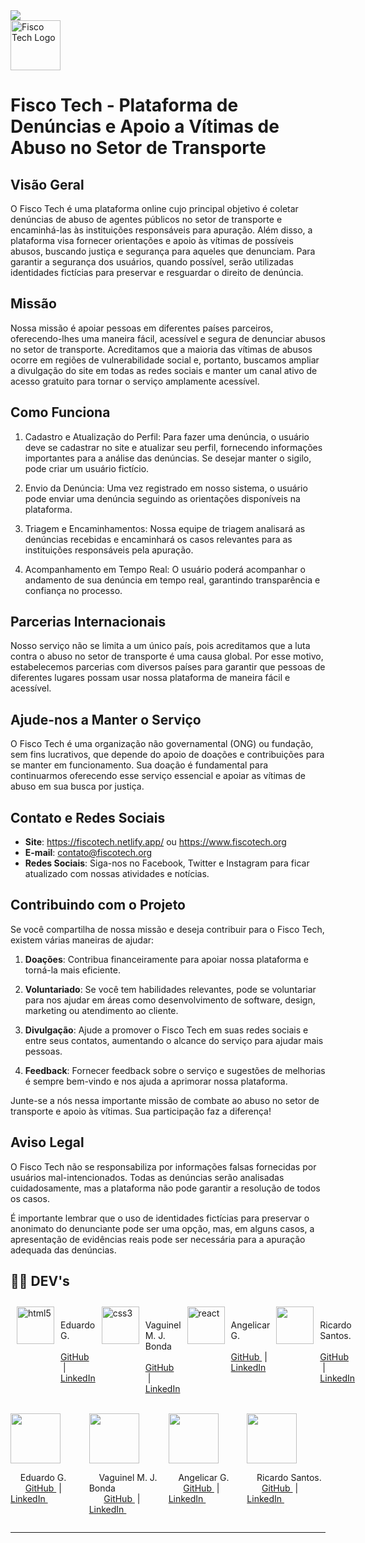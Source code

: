 <img src="http://img.shields.io/static/v1?label=STATUS&message=EM%20DESENVOLVIMENTO&color=YELLOW&style=for-the-badge"/>

<br>

<img alt="Fisco Tech Logo" height="80" src="./assets/logo.ico"> 

# Fisco Tech - Plataforma de Denúncias e Apoio a Vítimas de Abuso no Setor de Transporte

</img>

## Visão Geral

O Fisco Tech é uma plataforma online cujo principal objetivo é coletar denúncias de abuso de agentes públicos no setor de transporte e encaminhá-las às instituições responsáveis para apuração. Além disso, a plataforma visa fornecer orientações e apoio às vítimas de possíveis abusos, buscando justiça e segurança para aqueles que denunciam. Para garantir a segurança dos usuários, quando possível, serão utilizadas identidades fictícias para preservar e resguardar o direito de denúncia.

## Missão

Nossa missão é apoiar pessoas em diferentes países parceiros, oferecendo-lhes uma maneira fácil, acessível e segura de denunciar abusos no setor de transporte. Acreditamos que a maioria das vítimas de abusos ocorre em regiões de vulnerabilidade social e, portanto, buscamos ampliar a divulgação do site em todas as redes sociais e manter um canal ativo de acesso gratuito para tornar o serviço amplamente acessível.

## Como Funciona

1. Cadastro e Atualização do Perfil: Para fazer uma denúncia, o usuário deve se cadastrar no site e atualizar seu perfil, fornecendo informações importantes para a análise das denúncias. Se desejar manter o sigilo, pode criar um usuário fictício.

2. Envio da Denúncia: Uma vez registrado em nosso sistema, o usuário pode enviar uma denúncia seguindo as orientações disponíveis na plataforma.

3. Triagem e Encaminhamentos: Nossa equipe de triagem analisará as denúncias recebidas e encaminhará os casos relevantes para as instituições responsáveis pela apuração.

4. Acompanhamento em Tempo Real: O usuário poderá acompanhar o andamento de sua denúncia em tempo real, garantindo transparência e confiança no processo.

## Parcerias Internacionais

Nosso serviço não se limita a um único país, pois acreditamos que a luta contra o abuso no setor de transporte é uma causa global. Por esse motivo, estabelecemos parcerias com diversos países para garantir que pessoas de diferentes lugares possam usar nossa plataforma de maneira fácil e acessível.

## Ajude-nos a Manter o Serviço

O Fisco Tech é uma organização não governamental (ONG) ou fundação, sem fins lucrativos, que depende do apoio de doações e contribuições para se manter em funcionamento. Sua doação é fundamental para continuarmos oferecendo esse serviço essencial e apoiar as vítimas de abuso em sua busca por justiça.

## Contato e Redes Sociais

- **Site**: https://fiscotech.netlify.app/ ou https://www.fiscotech.org
- **E-mail**: contato@fiscotech.org
- **Redes Sociais**: Siga-nos no Facebook, Twitter e Instagram para ficar atualizado com nossas atividades e notícias.

## Contribuindo com o Projeto

Se você compartilha de nossa missão e deseja contribuir para o Fisco Tech, existem várias maneiras de ajudar:

1. **Doações**: Contribua financeiramente para apoiar nossa plataforma e torná-la mais eficiente.

2. **Voluntariado**: Se você tem habilidades relevantes, pode se voluntariar para nos ajudar em áreas como desenvolvimento de software, design, marketing ou atendimento ao cliente.

3. **Divulgação**: Ajude a promover o Fisco Tech em suas redes sociais e entre seus contatos, aumentando o alcance do serviço para ajudar mais pessoas.

4. **Feedback**: Fornecer feedback sobre o serviço e sugestões de melhorias é sempre bem-vindo e nos ajuda a aprimorar nossa plataforma.

Junte-se a nós nessa importante missão de combate ao abuso no setor de transporte e apoio às vítimas. Sua participação faz a diferença!

## Aviso Legal

O Fisco Tech não se responsabiliza por informações falsas fornecidas por usuários mal-intencionados. Todas as denúncias serão analisadas cuidadosamente, mas a plataforma não pode garantir a resolução de todos os casos.

É importante lembrar que o uso de identidades fictícias para preservar o anonimato do denunciante pode ser uma opção, mas, em alguns casos, a apresentação de evidências reais pode ser necessária para a apuração adequada das denúncias.

## 👩‍💻 DEV's

<div style="display: flex; flex-direction: row">
<img style="margin: 10px" src="https://avatars.githubusercontent.com/u/35434628?v=4" alt="html5" height="60">
            <p>
                &nbsp;&nbsp;&nbsp;
                    Eduardo G.
                <br>
                        &nbsp;&nbsp;&nbsp;
                        &nbsp;
                    <a href="https://github.com/Eduardo377">
                        GitHub
                    </a>
                        &nbsp;|&nbsp;
                    <a href="https://www.linkedin.com/in/eduardogomes377/">
                        LinkedIn
                    </a>
                &nbsp;
            </p>
</img>
<img style="margin: 10px" src="https://avatars.githubusercontent.com/u/104402902?v=4" alt="css3" height="60">
    <p>
        &nbsp;&nbsp;&nbsp;
            Vaguinel M. J. Bonda
        <br>
            &nbsp;&nbsp;&nbsp;
            &nbsp;
        <a href="https://github.com/VagMJB">
            GitHub
        </a>
            &nbsp;|&nbsp;
        <a href="https://www.linkedin.com/in/eduardogomes377/">
            LinkedIn
        </a>
            &nbsp;
    </p>
</img>
<img style="margin: 10px" src="https://avatars.githubusercontent.com/u/108835675?v=4" alt="react" height="60" >
    <p>
        &nbsp;&nbsp;&nbsp;
            Angelicar G.
            <br>
                &nbsp;&nbsp;&nbsp;
                    &nbsp;
            <a href="https://github.com/angelicarg">
                GitHub
            </a>
                &nbsp;|&nbsp;
            <a href="https://www.linkedin.com/in/eduardogomes377/">
                LinkedIn
            </a>
                &nbsp;
        </p>
</img>
<img style="margin: 10px" src="https://avatars.githubusercontent.com/u/101869721?v=4" height="60" >
        <p>
            &nbsp;&nbsp;&nbsp;
                Ricardo Santos.
            <br>
                    &nbsp;&nbsp;&nbsp;
                    &nbsp;
                <a href="https://github.com/RicardoSantos-Dev">
                    GitHub
                </a>
                    &nbsp;|&nbsp;
                <a href="https://www.linkedin.com/in/eduardogomes377/">
                    LinkedIn
                </a>
            &nbsp;
        </p>
</img>
</div>

<div style="display: flex; flex-direction: row">
    <div>
        <img margin=10 height="80" src="https://avatars.githubusercontent.com/u/35434628?v=4"/>
            <p>
                &nbsp;&nbsp;&nbsp;
                    Eduardo G.
                <br>
                        &nbsp;&nbsp;&nbsp;
                        &nbsp;
                    <a href="https://github.com/Eduardo377">
                        GitHub
                    </a>
                        &nbsp;|&nbsp;
                    <a href="https://www.linkedin.com/in/eduardogomes377/">
                        LinkedIn
                    </a>
                &nbsp;
            </p>
    </div>
    &nbsp;
    <div>
        <img margin=10 height="80" src="https://avatars.githubusercontent.com/u/104402902?v=4"/>
            <p>
                &nbsp;&nbsp;&nbsp;
                    Vaguinel M. J. Bonda
                <br>
                        &nbsp;&nbsp;&nbsp;
                        &nbsp;
                    <a href="https://github.com/VagMJB">
                        GitHub
                    </a>
                        &nbsp;|&nbsp;
                    <a href="https://www.linkedin.com/in/eduardogomes377/">
                        LinkedIn
                    </a>
                &nbsp;
            </p>
    </div>
    &nbsp;
    <div>
        <img margin=10 height="80" src="https://avatars.githubusercontent.com/u/108835675?v=4"/>
            <p>
                &nbsp;&nbsp;&nbsp;
                    Angelicar G.
                <br>
                        &nbsp;&nbsp;&nbsp;
                        &nbsp;
                    <a href="https://github.com/angelicarg">
                        GitHub
                    </a>
                        &nbsp;|&nbsp;
                    <a href="https://www.linkedin.com/in/eduardogomes377/">
                        LinkedIn
                    </a>
                &nbsp;
            </p>
    </div>
    &nbsp;
    <div>
        <img margin=10 height="80" src="https://avatars.githubusercontent.com/u/101869721?v=4"/>
            <p>
                &nbsp;&nbsp;&nbsp;
                    Ricardo Santos.
                <br>
                        &nbsp;&nbsp;&nbsp;
                        &nbsp;
                    <a href="https://github.com/RicardoSantos-Dev">
                        GitHub
                    </a>
                        &nbsp;|&nbsp;
                    <a href="https://www.linkedin.com/in/eduardogomes377/">
                        LinkedIn
                    </a>
                &nbsp;
            </p>
    </div>
    &nbsp;
</div>


---